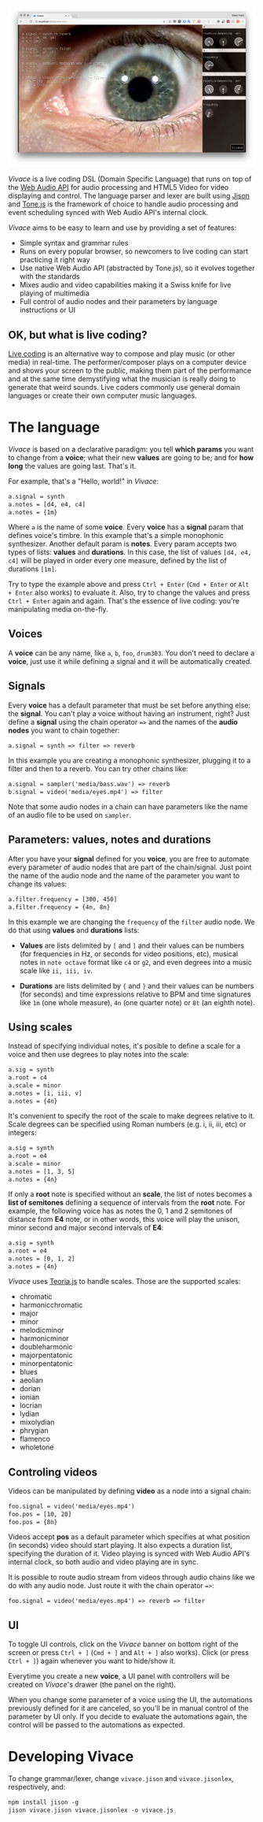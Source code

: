 ![Vivace](docs/vivace_shot.png)

*Vivace* is a live coding DSL (Domain Specific Language) that runs on top of
the [Web
 Audio
 API](https://dvcs.w3.org/hg/audio/raw-file/tip/webaudio/specification.html)
 for audio processing and HTML5 Video for video displaying and control. The
 language parser and lexer are built using [Jison](http://jison.org) and
 [Tone.js](http://tonejs.github.io) is the framework of choice to handle
 audio processing and event scheduling synced with Web Audio API's internal clock.

*Vivace* aims to be easy to learn and use by providing a set of features:
- Simple syntax and grammar rules
- Runs on every popular browser, so newcomers to live coding can start
  practicing it right way
- Use native Web Audio API (abstracted by Tone.js), so it evolves together with
  the standards
- Mixes audio and video capabilities making it a Swiss knife for live playing
  of multimedia
- Full control of audio nodes and their parameters by language instructions or UI

## OK, but what is live coding?

[Live coding](http://toplap.org) is an alternative way to compose and
play music (or other media) in real-time.  The performer/composer
plays on a computer device and shows your screen to the public, making
them part of the performance and at the same time demystifying what
the musician is really doing to generate that weird sounds. Live
coders commonly use general domain languages or create their own
computer music languages.

# The language

*Vivace* is based on a declarative paradigm: you tell __which params__ you want to
change from a __voice__; what their new __values__ are going to be; and for __how long__ the values are going last.
That's it.

For example, that's a "Hello, world!" in *Vivace*:

    a.signal = synth
    a.notes = [d4, e4, c4]
    a.notes = {1m}

Where `a` is the name of some __voice__. Every __voice__ has a __signal__ param
that defines voice's timbre. In this example that's a simple monophonic
synthesizer. Another default param is __notes__. Every param accepts two types
of lists: __values__ and __durations__. In this case, the list of values `[d4,
e4, c4]` will be played in order every one measure, defined by the list of
durations `[1m]`.

Try to type the example above and press `Ctrl + Enter` (`Cmd + Enter` or `Alt + Enter`
also works) to evaluate it. Also, try to
change the values and press `Ctrl + Enter` again and again. That's the essence of
live coding: you're manipulating media on-the-fly.

## Voices

A __voice__ can be any name, like `a`, `b`, `foo`, `drum303`. You don't need to
declare a __voice__, just use it while defining a signal and it will be
automatically created.

## Signals

Every __voice__ has a default parameter that must be set before anything else:
the __signal__. You can't play a voice without having an instrument, right?
Just define a __signal__ using the chain operator `=>` and the names of the
__audio nodes__ you want to chain together:

    a.signal = synth => filter => reverb

In this example you are creating a monophonic synthesizer, plugging it to a
filter and then to a reverb. You can try other chains like:

    a.signal = sampler('media/bass.wav') => reverb
    b.signal = video('media/eyes.mp4') => filter

Note that some audio nodes in a chain can have parameters like the name of an
audio file to be used on `sampler`.

## Parameters: values, notes and durations

After you have your __signal__ defined for you __voice__, you are free to
automate every parameter of audio nodes that are part of the chain/signal.
Just point the name of the audio node and the name of the parameter you want to
change its values:

    a.filter.frequency = [300, 450]
    a.filter.frequency = {4n, 8n}

In this example we are changing the `frequency` of the `filter` audio node. We
do that using __values__ and __durations__ lists:

- __Values__ are lists
  delimited by `[` and `]` and their values can be numbers (for frequencies in Hz, or seconds for
  video positions, etc),
  musical notes in `note octave` format like `c4` or `g2`, and even degrees into
  a music scale like `ii, iii, iv`.

- __Durations__ are lists
  delimited by `{` and `}` and their values can be numbers (for seconds) and time
  expressions relative to BPM and time signatures like `1m` (one whole measure), `4n` (one quarter note)
  or `8t` (an eighth note).

## Using scales

Instead of specifying individual notes, it's posible to define a scale for a
voice and then use degrees to play notes into the scale:

    a.sig = synth
    a.root = c4
    a.scale = minor
    a.notes = [i, iii, v]
    a.notes = {4n}

It's convenient to specify the root of the scale to make degrees relative to
it. Scale degrees can be specified using Roman numbers (e.g. i, ii, iii, etc)
or integers:

    a.sig = synth
    a.root = e4
    a.scale = minor
    a.notes = [1, 3, 5]
    a.notes = {4n}

If only a __root__ note is specified without an __scale__, the list of notes
becomes a __list of semitones__ defining a sequence of intervals from the
__root__ note. For example, the following voice has as notes the 0, 1 and 2
semitones of distance from __E4__ note, or in other words, this voice will play
the unison, minor second and major second intervals of __E4__:

    a.sig = synth
    a.root = e4
    a.notes = [0, 1, 2]
    a.notes = {4n}

*Vivace* uses [Teoria.js](https://github.com/saebekassebil/teoria) to handle scales. Those are the supported scales:

- chromatic
- harmonicchromatic
- major
- minor
- melodicminor
- harmonicminor
- doubleharmonic
- majorpentatonic
- minorpentatonic
- blues
- aeolian
- dorian
- ionian
- locrian
- lydian
- mixolydian
- phrygian
- flamenco
- wholetone

## Controling videos

Videos can be manipulated by defining __video__ as a node into a signal chain:

    foo.signal = video('media/eyes.mp4')
    foo.pos = [10, 20]
    foo.pos = {8n}

Videos accept __pos__ as a default parameter which specifies at what position
(in seconds) video should start playing. It also expects a duration list,
specifying the duration of it. Video playing is synced with Web Audio API's
internal clock, so both audio and video playing are in sync.

It is possible to route audio stream from videos through audio chains like we
do with any audio node. Just route it with the chain operator `=>`:

    foo.signal = video('media/eyes.mp4') => reverb => filter

## UI

To toggle UI controls, click on the *Vivace* banner on bottom right of the
screen or press `Ctrl + ]` (`Cmd + ]` and `Alt + ]` also works).
Click (or press `Ctrl + ]`) again whenever you want to hide/show it.

Everytime you create a new __voice__, a UI panel with controllers will be
created on *Vivace*'s drawer (the panel on the right).

When you change some parameter of a voice using the UI, the automations
previously defined for it are canceled, so you'll be in manual control of the
parameter by UI only. If you decide to evaluate the automations again, the
control will be passed to the automations as expected.

# Developing Vivace

To change grammar/lexer, change `vivace.jison` and `vivace.jisonlex`,
respectively, and:

    npm install jison -g
    jison vivace.jison vivace.jisonlex -o vivace.js
